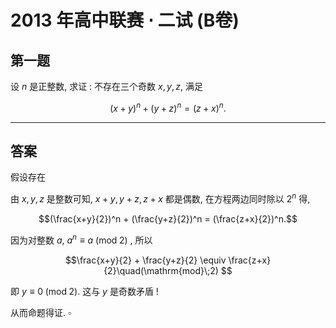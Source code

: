 # 2013 年高中联赛 $\cdot$ 二试 (B卷)

## 第一题

设 $n$ 是正整数, 求证 : 不存在三个奇数 $x, y, z$, 满足

$$(x + y) ^ n + (y + z) ^ n = (z + x) ^ n.$$

---

## 答案

假设存在

由 $x, y, z$ 是整数可知, $x + y, y + z, z + x$ 都是偶数, 在方程两边同时除以 $2 ^ n$ 得,

$$(\frac{x+y}{2})^n + (\frac{y+z}{2})^n = (\frac{z+x}{2})^n.$$

因为对整数 $a$, $a^n \equiv a \:(\mathrm{mod}\;2)$ , 所以

$$\frac{x+y}{2} + \frac{y+z}{2}  \equiv \frac{z+x}{2}\quad(\mathrm{mod}\;2) $$

即 $y \equiv 0 \; (\mathrm{mod}\; 2)$. 这与 $y$ 是奇数矛盾 !

从而命题得证. $\square$